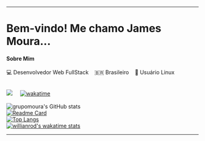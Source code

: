 <!--
**grupomoura/grupomoura** is a ✨ _special_ ✨ repository because its `README.md` (this file) appears on your GitHub profile.
Here are some ideas to get you started:
- 🔭 I’m currently working on ...
- 🌱 I’m currently learning ...
- 👯 I’m looking to collaborate on ...
- 🤔 I’m looking for help with ...
- 💬 Ask me about ...
- 📫 How to reach me: ...
- 😄 Pronouns: ...
- ⚡ Fun fact: ...
-->

----------------------------------------------------------------------------

# Bem-vindo! Me chamo James Moura...
#### Sobre Mim ####
💻 Desenvolvedor Web FullStack &nbsp;&nbsp; 🇧🇷 Brasileiro &nbsp;&nbsp; 🐧 Usuário Linux <br />
<br />
<!--[<img src="https://img.shields.io/badge/twitter-%231DA1F2.svg?&style=for-the-badge&logo=twitter&logoColor=white" />](hhttps://twitter.com/WesleyAAlves1)-->
[<img src = "https://img.shields.io/badge/instagram-%23E4405F.svg?&style=for-the-badge&logo=instagram&logoColor=white">](https://www.instagram.com/jamersoncmoura) &nbsp;&nbsp;&nbsp;
[![wakatime](https://wakatime.com/badge/user/57b18355-951e-4717-828c-85840f6d39e3.svg?style=for-the-badge)](https://wakatime.com/waka_1f71c3aa-0e60-4fcc-8d02-e81128a228db)
<br /><br />
![grupomoura's GitHub stats](https://github-readme-stats.vercel.app/api?username=grupomoura&show_icons=true&include_all_commits=true&count_private=true&theme=tokyonight&bg_color=transparent)
<br />
[![Readme Card](https://github-readme-stats.vercel.app/api/pin/?username=grupomoura&repo=cors-anywhere)](https://github.com/grupomoura/cors-anywhere)
<br />
[![Top Langs](https://github-readme-stats.vercel.app/api/top-langs/?username=grupomoura&langs_count=4&hide_title=true)](https://github.com/anuraghazra/github-readme-stats)
<br />
[![willianrod's wakatime stats](https://github-readme-stats.vercel.app/api/wakatime?username=grupomoura)](https://github.com/anuraghazra/github-readme-stats)

----------------------------------------------------------------------------------
